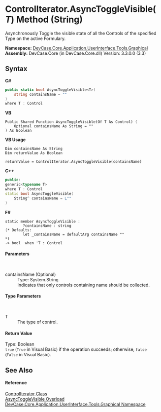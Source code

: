 # ControlIterator.AsyncToggleVisible(*T*) Method (String)
 

Asynchronously Toggle the visible state of all the Controls of the specified Type on the active Formulary.

**Namespace:**&nbsp;<a href="N_DevCase_Core_Application_UserInterface_Tools_Graphical">DevCase.Core.Application.UserInterface.Tools.Graphical</a><br />**Assembly:**&nbsp;DevCase.Core (in DevCase.Core.dll) Version: 3.3.0.0 (3.3)

## Syntax

**C#**<br />
``` C#
public static bool AsyncToggleVisible<T>(
	string containsName = ""
)
where T : Control

```

**VB**<br />
``` VB
Public Shared Function AsyncToggleVisible(Of T As Control) ( 
	Optional containsName As String = ""
) As Boolean
```

**VB Usage**<br />
``` VB Usage
Dim containsName As String
Dim returnValue As Boolean

returnValue = ControlIterator.AsyncToggleVisible(containsName)
```

**C++**<br />
``` C++
public:
generic<typename T>
where T : Control
static bool AsyncToggleVisible(
	String^ containsName = L""
)
```

**F#**<br />
``` F#
static member AsyncToggleVisible : 
        ?containsName : string 
(* Defaults:
        let _containsName = defaultArg containsName ""
*)
-> bool  when 'T : Control

```


#### Parameters
&nbsp;<dl><dt>containsName (Optional)</dt><dd>Type: System.String<br />Indicates that only controls containing name should be collected.</dd></dl>

#### Type Parameters
&nbsp;<dl><dt>T</dt><dd>The type of control.</dd></dl>

#### Return Value
Type: Boolean<br />`true` (`True` in Visual Basic) if the operation succeeds; otherwise, `false` (`False` in Visual Basic).

## See Also


#### Reference
<a href="T_DevCase_Core_Application_UserInterface_Tools_Graphical_ControlIterator">ControlIterator Class</a><br /><a href="Overload_DevCase_Core_Application_UserInterface_Tools_Graphical_ControlIterator_AsyncToggleVisible">AsyncToggleVisible Overload</a><br /><a href="N_DevCase_Core_Application_UserInterface_Tools_Graphical">DevCase.Core.Application.UserInterface.Tools.Graphical Namespace</a><br />